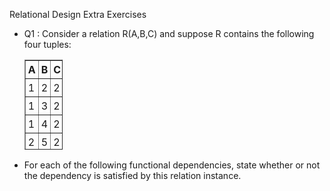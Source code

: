 Relational Design Extra Exercises

  - Q1 : Consider a relation R(A,B,C) and suppose R contains the following four tuples:
    <table style="text-align: left; width: 61px; height: 144px;" border="1" cellpadding="2" cellspacing="2">
      <tbody>
        <tr>
          <td style="padding: 4px; font-weight: bold;">A<br> </td>
          <td style="padding: 4px; font-weight: bold;">B<br></td>
          <td style="padding: 4px; font-weight: bold;">C<br></td>
        </tr>
        <tr>
          <td style="padding: 4px;">1<br></td>
          <td style="padding: 4px;">2<br></td>
          <td style="padding: 4px;">2<br></td>
        </tr>
        <tr>
          <td style="padding: 4px;">1<br></td>
          <td style="padding: 4px;">3<br></td>
          <td style="padding: 4px;">2<br></td>
        </tr>
        <tr>  
          <td style="padding: 4px;">1<br></td>
          <td style="padding: 4px;">4<br></td>
          <td style="padding: 4px;">2<br></td>
        </tr>
        <tr>
          <td style="padding: 4px;">2<br></td>
          <td style="padding: 4px;">5<br></td>
          <td style="padding: 4px;">2<br></td>
        </tr>
      </tbody>
    </table>    
  - For each of the following functional dependencies, state whether or not the dependency is satisfied by this relation instance.
